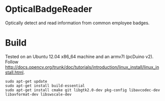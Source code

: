 OpticalBadgeReader
==================

Optically detect and read information from common employee badges.

Build
=====

Tested on an Ubuntu 12.04 x86_64 machine and an armv7l (pcDuino v2). Follow http://docs.opencv.org/trunk/doc/tutorials/introduction/linux_install/linux_install.html.

    sudo apt-get update
    sudo apt-get install build-essential
    sudo apt-get install cmake git libgtk2.0-dev pkg-config libavcodec-dev libavformat-dev libswscale-dev


